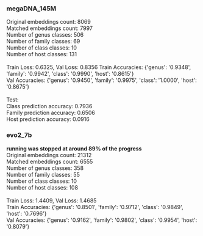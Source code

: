 ### megaDNA_145M

Original embeddings count: 8069 <br>
Matched embeddings count: 7997 <br>
Number of genus classes: 506 <br>
Number of family classes: 69 <br>
Number of class classes: 10 <br>
Number of host classes: 131 <br>
<br>
Train Loss: 0.6325, Val Loss: 0.8356
Train Accuracies: {'genus': '0.9348', 'family': '0.9942', 'class': '0.9990', 'host': '0.8615'} <br>
Val Accuracies: {'genus': '0.9450', 'family': '0.9975', 'class': '1.0000', 'host': '0.8675'} <br>
<br>
Test: <br>
Class prediction accuracy: 0.7936 <br>
Family prediction accuracy: 0.6506 <br>
Host prediction accuracy: 0.0916 <br>

### evo2_7b

**running was stopped at around 89% of the progress** <br>
Original embeddings count: 21312 <br>
Matched embeddings count: 6555 <br>
Number of genus classes: 358 <br>
Number of family classes: 55 <br>
Number of class classes: 10 <br>
Number of host classes: 108 <br>
<br>
Train Loss: 1.4409, Val Loss: 1.4685 <br>
Train Accuracies: {'genus': '0.8501', 'family': '0.9712', 'class': '0.9849', 'host': '0.7696'} <br>
Val Accuracies: {'genus': '0.9162', 'family': '0.9802', 'class': '0.9954', 'host': '0.8079'} <br>
